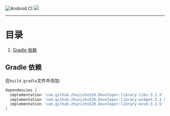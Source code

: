 ![Android CI](https://github.com/zhuzichu520/Developer/workflows/Android%20CI/badge.svg)
[![](https://jitpack.io/v/zhuzichu520/Developer.svg)](https://jitpack.io/#zhuzichu520/Developer)

---

# 目录

1. [Gradle 依赖](#gradle-dependency)


## Gradle 依赖

在`build.gradle`文件中添加:

```gradle
dependencies {
  implementation 'com.github.zhuzichu520.Developer:library-libs:3.1.5'
  implementation 'com.github.zhuzichu520.Developer:library-widget:3.1.5'
  implementation 'com.github.zhuzichu520.Developer:library-mvvm:3.1.5'
}
```
